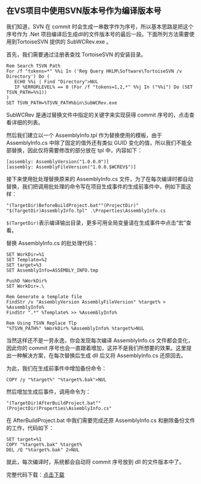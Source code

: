 在VS项目中使用SVN版本号作为编译版本号
---

 我们知道，SVN 在 commit 时会生成一串数字作为序号，所以基本思路是把这个序号作为 .Net 项目编译后生成dll的文件版本号的最后一段。下面所列方法需要使用到TortoiseSVN 提供的 SubWCRev.exe 。

 首先，我们需要通过注册表查找 TortoiseSVN 的安装目录。

    Rem Search TSVN Path
    For /f "tokens=*" %%i In ('Reg Query HKLM\Software\TortoiseSVN /v Directory') Do (
       ECHO %%i | Find "Directory">NUL
       IF %ERRORLEVEL% == 0 (For /f "tokens=1,2,*" %%j In ("%%i") Do (SET TSVN_PATH=%%1))
    )
    SET TSVN_PATH=%TSVN_PATH%bin\SubWCRev.exe


 SubWCRev 是通过替换文件中指定的关键字来实现获得 commit 序号的，点击查看详细的列表。 

 然后我们建立以一个 AssemblyInfo.tpl 作为替换使用的模板，由于 AssemblyInfo.cs 中除了固定的值外还有类似 GUID 变化的值，所以我们不能全部替换，因此仅将需要修改的部分放在 tpl 中，内容如下：

    [assembly: AssemblyVersion("1.0.0.0")]
    [assembly: AssemblyFileVersion("1.0.0.$WCREV$")]

 接下来使用批处理替换原来的 AssemblyInfo.cs 文件，为了在每次编译时都自动替换，我们把调用批处理的命令写在项目生成事件的生成前事件中，例如下面这样：

    "(TargetDir)BeforeBuildProject.bat""(ProjectDir)" "$(TargetDir)AssemblyInfo.tpl" .\Properties\AssemblyInfo.cs

 `$(TargetDir)`表示编译输出目录，更多可用全局变量请在生成事件中点击“宏”查看。

 替换 AssemblyInfo.cs 的批处理代码：


    SET WorkDir=%1
    SET Template=%2
    SET target=%3
    SET AssemblyInfo=ASSEMBLY_INFO.tmp
    
    PushD %WorkDir%
    SET WorkDir=.\
    
    Rem Generate a template file
    FindStr /v "AssemblyVersion AssemblyFileVersion" %target% > %AssemblyInfo%
    FindStr ".*" %Template% >> %AssemblyInfo%
    
    Rem Using TSVN Replace Tlp
    "%TSVN_PATH%" %WorkDir% %AssemblyInfo% %target%>NUL

 当然这样还不是一劳永逸，你会发现每次编译 AssemblyInfo.cs 文件都会变化，因此你的 commit 序号也会一直跟着增加，这并不是我们所想要的效果。这里提出一种解决方案，在每次替换后生成 dll 后又将 AssemblyInfo.cs 还原回去。

 为此，我们在生成前事件中增加备份命令：

    COPY /y "%target%" "%target%.bak">NUL

 然后增加生成后事件，调用命令为：

    "(TargetDir)AfterBuildProject.bat""(ProjectDir)Properties\AssemblyInfo.cs"

 在 AfterBuildProject.bat 中我们需要完成还原  AssemblyInfo.cs 和删除备份文件的工作，代码如下：

    SET target=%1
    COPY "%target%.bak" %target%
    DEL /Q "%target%.bak" 2>NUL

 就此，每次编译时，系统都会自动将 commit 序号放到 dll 的文件版本中了。

 完整代码下载：[点击下载](http://pan.baidu.com/s/1pD5TJ "SVN生成版本号.rar")